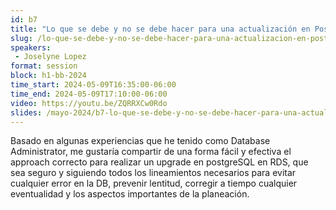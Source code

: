 ```yaml
---
id: b7
title: "Lo que se debe y no se debe hacer para una actualización en PostgreSQL AWS RDS"
slug: /lo-que-se-debe-y-no-se-debe-hacer-para-una-actualizacion-en-postgresql-aws-rds
speakers:
 - Joselyne Lopez
format: session
block: h1-bb-2024
time_start: 2024-05-09T16:35:00-06:00
time_end: 2024-05-09T17:10:00-06:00
video: https://youtu.be/ZQRRXCw0Rdo
slides: /mayo-2024/b7-lo-que-se-debe-y-no-se-debe-hacer-para-una-actualizacion.pdf
---
```


Basado en algunas experiencias que he tenido como Database Administrator, me gustaría compartir de una forma fácil y efectiva el approach correcto para realizar un upgrade en postgreSQL en RDS, que sea seguro y siguiendo todos los lineamientos necesarios para evitar cualquier error en la DB, prevenir lentitud, corregir a tiempo cualquier eventualidad y los aspectos importantes de la planeación.